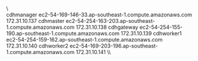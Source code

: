 \\\
cdhmanager ec2-54-169-146-33.ap-southeast-1.compute.amazonaws.com   172.31.10.137
cdhmaster  ec2-54-254-163-203.ap-southeast-1.compute.amazonaws.com  172.31.10.138
cdhgateway ec2-54-254-155-190.ap-southeast-1.compute.amazonaws.com  172.31.10.139
cdhworker1 ec2-54-254-159-162.ap-southeast-1.compute.amazonaws.com  172.31.10.140
cdhworker2 ec2-54-169-203-196.ap-southeast-1.compute.amazonaws.com  172.31.10.141
\\\

